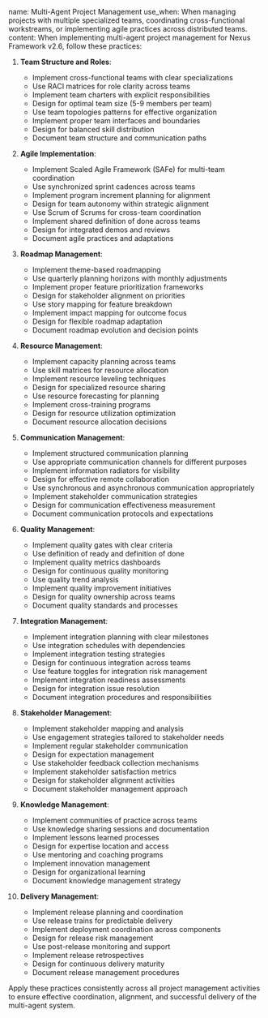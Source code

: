 name: Multi-Agent Project Management
use_when: When managing projects with multiple specialized teams, coordinating cross-functional workstreams, or implementing agile practices across distributed teams.
content: 
When implementing multi-agent project management for Nexus Framework v2.6, follow these practices:

1. **Team Structure and Roles**:
   - Implement cross-functional teams with clear specializations
   - Use RACI matrices for role clarity across teams
   - Implement team charters with explicit responsibilities
   - Design for optimal team size (5-9 members per team)
   - Use team topologies patterns for effective organization
   - Implement proper team interfaces and boundaries
   - Design for balanced skill distribution
   - Document team structure and communication paths

2. **Agile Implementation**:
   - Implement Scaled Agile Framework (SAFe) for multi-team coordination
   - Use synchronized sprint cadences across teams
   - Implement program increment planning for alignment
   - Design for team autonomy within strategic alignment
   - Use Scrum of Scrums for cross-team coordination
   - Implement shared definition of done across teams
   - Design for integrated demos and reviews
   - Document agile practices and adaptations

3. **Roadmap Management**:
   - Implement theme-based roadmapping
   - Use quarterly planning horizons with monthly adjustments
   - Implement proper feature prioritization frameworks
   - Design for stakeholder alignment on priorities
   - Use story mapping for feature breakdown
   - Implement impact mapping for outcome focus
   - Design for flexible roadmap adaptation
   - Document roadmap evolution and decision points

4. **Resource Management**:
   - Implement capacity planning across teams
   - Use skill matrices for resource allocation
   - Implement resource leveling techniques
   - Design for specialized resource sharing
   - Use resource forecasting for planning
   - Implement cross-training programs
   - Design for resource utilization optimization
   - Document resource allocation decisions

5. **Communication Management**:
   - Implement structured communication planning
   - Use appropriate communication channels for different purposes
   - Implement information radiators for visibility
   - Design for effective remote collaboration
   - Use synchronous and asynchronous communication appropriately
   - Implement stakeholder communication strategies
   - Design for communication effectiveness measurement
   - Document communication protocols and expectations

6. **Quality Management**:
   - Implement quality gates with clear criteria
   - Use definition of ready and definition of done
   - Implement quality metrics dashboards
   - Design for continuous quality monitoring
   - Use quality trend analysis
   - Implement quality improvement initiatives
   - Design for quality ownership across teams
   - Document quality standards and processes

7. **Integration Management**:
   - Implement integration planning with clear milestones
   - Use integration schedules with dependencies
   - Implement integration testing strategies
   - Design for continuous integration across teams
   - Use feature toggles for integration risk management
   - Implement integration readiness assessments
   - Design for integration issue resolution
   - Document integration procedures and responsibilities

8. **Stakeholder Management**:
   - Implement stakeholder mapping and analysis
   - Use engagement strategies tailored to stakeholder needs
   - Implement regular stakeholder communication
   - Design for expectation management
   - Use stakeholder feedback collection mechanisms
   - Implement stakeholder satisfaction metrics
   - Design for stakeholder alignment activities
   - Document stakeholder management approach

9. **Knowledge Management**:
   - Implement communities of practice across teams
   - Use knowledge sharing sessions and documentation
   - Implement lessons learned processes
   - Design for expertise location and access
   - Use mentoring and coaching programs
   - Implement innovation management
   - Design for organizational learning
   - Document knowledge management strategy

10. **Delivery Management**:
    - Implement release planning and coordination
    - Use release trains for predictable delivery
    - Implement deployment coordination across components
    - Design for release risk management
    - Use post-release monitoring and support
    - Implement release retrospectives
    - Design for continuous delivery maturity
    - Document release management procedures

Apply these practices consistently across all project management activities to ensure effective coordination, alignment, and successful delivery of the multi-agent system.
